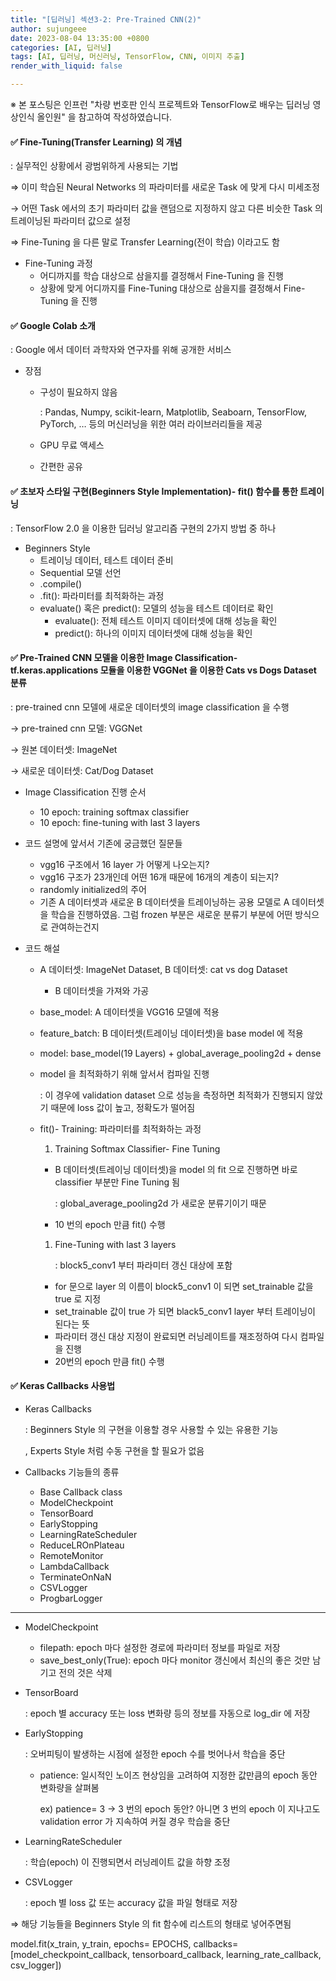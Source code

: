 ```yaml
---
title: "[딥러닝] 섹션3-2: Pre-Trained CNN(2)"
author: sujungeee
date: 2023-08-04 13:35:00 +0800
categories: [AI, 딥러닝]
tags: [AI, 딥러닝, 머신러닝, TensorFlow, CNN, 이미지 추출]
render_with_liquid: false

---
```




※ 본 포스팅은 인프런 "차량 번호판 인식 프로젝트와 TensorFlow로 배우는 딥러닝 영상인식 올인원" 을 참고하여 작성하였습니다.



#### ✅  Fine-Tuning(Transfer Learning) 의 개념

: 실무적인 상황에서 광범위하게 사용되는 기법

⇒ 이미 학습된 Neural Networks 의 파라미터를 새로운 Task 에 맞게 다시 미세조정

→ 어떤 Task 에서의 초기 파라미터 값을 랜덤으로 지정하지 않고 다른 비슷한 Task 의 트레이닝된 파라미터 값으로 설정

⇒ Fine-Tuning 을 다른 말로 Transfer Learning(전이 학습) 이라고도 함

- Fine-Tuning 과정
  - 어디까지를 학습 대상으로 삼을지를 결정해서 Fine-Tuning 을 진행
  - 상황에 맞게 어디까지를 Fine-Tuning 대상으로 삼을지를 결정해서 Fine-Tuning 을 진행



#### ✅  Google Colab 소개

: Google 에서 데이터 과학자와 연구자를 위해 공개한 서비스

- 장점

  - 구성이 필요하지 않음

    : Pandas, Numpy, scikit-learn, Matplotlib, Seaboarn, TensorFlow, PyTorch, … 등의 머신러닝을 위한 여러 라이브러리들을 제공

  - GPU 무료 액세스

  - 간편한 공유



#### ✅  초보자 스타일 구현(Beginners Style Implementation)- fit() 함수를 통한 트레이닝

: TensorFlow 2.0 을 이용한 딥러닝 알고리즘 구현의 2가지 방법 중 하나

- Beginners Style
  - 트레이닝 데이터, 테스트 데이터 준비
  - Sequential 모델 선언
  - .compile()
  - .fit(): 파라미터를 최적화하는 과정
  - evaluate() 혹은 predict(): 모델의 성능을 테스트 데이터로 확인
    - evaluate(): 전체 테스트 이미지 데이터셋에 대해 성능을 확인
    - predict(): 하나의 이미지 데이터셋에 대해 성능을 확인



#### ✅  Pre-Trained CNN 모델을 이용한 Image Classification- tf.keras.applications 모듈을 이용한 VGGNet 을 이용한 Cats vs Dogs Dataset 분류

: pre-trained cnn 모델에 새로운 데이터셋의 image classification 을 수행

→ pre-trained cnn 모델: VGGNet

→ 원본 데이터셋: ImageNet

→ 새로운 데이터셋: Cat/Dog Dataset

- Image Classification 진행 순서
  - 10 epoch: training softmax classifier
  - 10 epoch: fine-tuning with last 3 layers
- 코드 설명에 앞서서 기존에 궁금했던 질문들
  - vgg16 구조에서 16 layer 가 어떻게 나오는지?
  - vgg16 구조가 23개인데 어떤 16개 때문에 16개의 계층이 되는지?
  - randomly initialized의 주어
  - 기존 A 데이터셋과 새로운 B 데이터셋을 트레이닝하는 공용 모델로 A 데이터셋을 학습을 진행하였음. 그럼 frozen 부분은 새로운 분류기 부분에 어떤 방식으로 관여하는건지

- 코드 해설

  - A 데이터셋: ImageNet Dataset, B 데이터셋: cat vs dog Dataset

    - B 데이터셋을 가져와 가공

  - base_model: A 데이터셋을 VGG16 모델에 적용

  - feature_batch: B 데이터셋(트레이닝 데이터셋)을 base model 에 적용

  - model: base_model(19 Layers) + global_average_pooling2d + dense

  - model 을 최적화하기 위해 앞서서 컴파일 진행

    : 이 경우에 validation dataset 으로 성능을 측정하면 최적화가 진행되지 않았기 때문에 loss 값이 높고, 정확도가 떨어짐

  - fit()- Training: 파라미터를 최적화하는 과정

    1. Training Softmax Classifier- Fine Tuning

    - B 데이터셋(트레이닝 데이터셋)을 model 의 fit 으로 진행하면 바로 classifier 부분만 Fine Tuning 됨

      : global_average_pooling2d 가 새로운 분류기이기 때문

    - 10 번의 epoch 만큼 fit() 수행

    1. Fine-Tuning with last 3 layers

       : block5_conv1 부터 파라미터 갱신 대상에 포함

    - for 문으로 layer 의 이름이 block5_conv1 이 되면 set_trainable 값을 true 로 지정
    - set_trainable 값이 true 가 되면 black5_conv1 layer 부터 트레이닝이 된다는 뜻
    - 파라미터 갱신 대상 지정이 완료되면 러닝레이트를 재조정하여 다시 컴파일을 진행
    - 20번의 epoch 만큼 fit() 수행



#### ✅  Keras Callbacks 사용법

- Keras Callbacks

  : Beginners Style 의 구현을 이용할 경우 사용할 수 있는 유용한 기능

  , Experts Style 처럼 수동 구현을 할 필요가 없음

- Callbacks 기능들의 종류

  - Base Callback class
  - ModelCheckpoint
  - TensorBoard
  - EarlyStopping
  - LearningRateScheduler
  - ReduceLROnPlateau
  - RemoteMonitor
  - LambdaCallback
  - TerminateOnNaN
  - CSVLogger
  - ProgbarLogger

------

- ModelCheckpoint

  - filepath: epoch 마다 설정한 경로에 파라미터 정보를 파일로 저장
  - save_best_only(True): epoch 마다 monitor 갱신에서 최신의 좋은 것만 남기고 전의 것은 삭제

- TensorBoard

  : epoch 별 accuracy 또는 loss 변화량 등의 정보를 자동으로 log_dir 에 저장

- EarlyStopping

  : 오버피팅이 발생하는 시점에 설정한 epoch 수를 벗어나서 학습을 중단

  - patience: 일시적인 노이즈 현상임을 고려하여 지정한 값만큼의 epoch 동안 변화량을 살펴봄

    ex) patience= 3 → 3 번의 epoch 동안? 아니면 3 번의 epoch 이 지나고도 validation error 가 지속하여 커질 경우 학습을 중단

- LearningRateScheduler

  : 학습(epoch) 이 진행되면서 러닝레이트 값을 하향 조정

- CSVLogger

  : epoch 별 loss 값 또는 accuracy 값을 파일 형태로 저장

⇒ 해당 기능들을 Beginners Style 의 fit 함수에 리스트의 형태로 넣어주면됨

model.fit(x_train, y_train, epochs= EPOCHS, callbacks= [model_checkpoint_callback, tensorboard_callback, learning_rate_callback, csv_logger])
